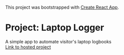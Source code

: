 This project was bootstrapped with [Create React App](https://github.com/facebookincubator/create-react-app).

# Project: Laptop Logger

A simple app to automate visitor's laptop logbooks<br>
[Link to hosted project](https://laptoplogger.surge.sh/)
